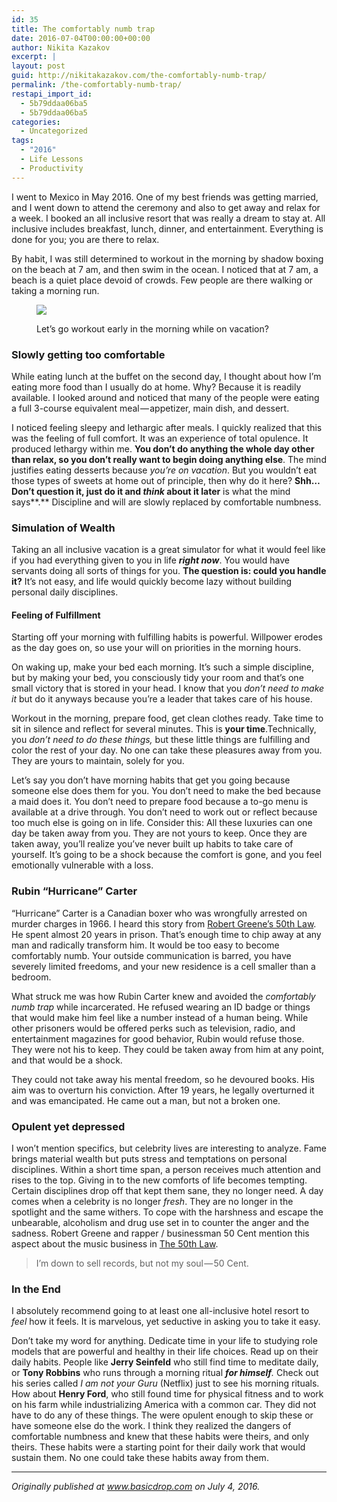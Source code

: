 ```yaml
---
id: 35
title: The comfortably numb trap
date: 2016-07-04T00:00:00+00:00
author: Nikita Kazakov
excerpt: |
layout: post
guid: http://nikitakazakov.com/the-comfortably-numb-trap/
permalink: /the-comfortably-numb-trap/
restapi_import_id:
  - 5b79ddaa06ba5
  - 5b79ddaa06ba5
categories:
  - Uncategorized
tags:
  - "2016"
  - Life Lessons
  - Productivity
---
```

I went to Mexico in May 2016. One of my best friends was getting married, and I went down to attend the ceremony and also to get away and relax for a week. I booked an all inclusive resort that was really a dream to stay at. All inclusive includes breakfast, lunch, dinner, and entertainment. Everything is done for you; you are there to relax.

<div class="ast-oembed-container">
</div>

By habit, I was still determined to workout in the morning by shadow boxing on the beach at 7 am, and then swim in the ocean. I noticed that at 7 am, a beach is a quiet place devoid of crowds. Few people are there walking or taking a morning run.<figure class="wp-caption"> 

![](http://nikitakazakov.com/wp-content/uploads/2018/08/d6f5f-189d9s0byk63b_auoy4p6_q.gif) <figcaption class="wp-caption-text">Let’s go workout early in the morning while on vacation?</figcaption></figure> 

### Slowly getting too comfortable

While eating lunch at the buffet on the second day, I thought about how I’m eating more food than I usually do at home. Why? Because it is readily available. I looked around and noticed that many of the people were eating a full 3-course equivalent meal — appetizer, main dish, and dessert.

I noticed feeling sleepy and lethargic after meals. I quickly realized that this was the feeling of full comfort. It was an experience of total opulence. It produced lethargy within me. **You don’t do anything the whole day other than relax, so you don’t really want to begin doing anything else**. The mind justifies eating desserts because _you’re on vacation_. But you wouldn’t eat those types of sweets at home out of principle, then why do it here? **Shh…Don’t question it, just do it and _think_ about it later** is what the mind says**.** Discipline and will are slowly replaced by comfortable numbness.

### Simulation of Wealth

Taking an all inclusive vacation is a great simulator for what it would feel like if you had everything given to you in life **_right now_**. You would have servants doing all sorts of things for you. **The question is: could you handle it?** It’s not easy, and life would quickly become lazy without building personal daily disciplines.

#### Feeling of Fulfillment

Starting off your morning with fulfilling habits is powerful. Willpower erodes as the day goes on, so use your will on priorities in the morning hours.

On waking up, make your bed each morning. It’s such a simple discipline, but by making your bed, you consciously tidy your room and that’s one small victory that is stored in your head. I know that you _don’t need to make it_ but do it anyways because you’re a leader that takes care of his house.

Workout in the morning, prepare food, get clean clothes ready. Take time to sit in silence and reflect for several minutes. This is **your time**.Technically, you _don’t need to do these things,_ but these little things are fulfilling and color the rest of your day. No one can take these pleasures away from you. They are yours to maintain, solely for you.

Let’s say you don’t have morning habits that get you going because someone else does them for you. You don’t need to make the bed because a maid does it. You don’t need to prepare food because a to-go menu is available at a drive through. You don’t need to work out or reflect because too much else is going on in life. Consider this: All these luxuries can one day be taken away from you. They are not yours to keep. Once they are taken away, you’ll realize you’ve never built up habits to take care of yourself. It’s going to be a shock because the comfort is gone, and you feel emotionally vulnerable with a loss.

### Rubin “Hurricane” Carter

“Hurricane” Carter is a Canadian boxer who was wrongfully arrested on murder charges in 1966. I heard this story from <a href="https://www.amazon.com/50th-Law-50-Cent/dp/006177460X/ref=sr_1_1?ie=UTF8&qid=1471184504&sr=8-1&keywords=50th+law" target="_blank" rel="noopener noreferrer">Robert Greene’s 50th Law</a>. He spent almost 20 years in prison. That’s enough time to chip away at any man and radically transform him. It would be too easy to become comfortably numb. Your outside communication is barred, you have severely limited freedoms, and your new residence is a cell smaller than a bedroom.

What struck me was how Rubin Carter knew and avoided the _comfortably numb trap_ while incarcerated. He refused wearing an ID badge or things that would make him feel like a number instead of a human being. While other prisoners would be offered perks such as television, radio, and entertainment magazines for good behavior, Rubin would refuse those. They were not his to keep. They could be taken away from him at any point, and that would be a shock.

They could not take away his mental freedom, so he devoured books. His aim was to overturn his conviction. After 19 years, he legally overturned it and was emancipated. He came out a man, but not a broken one.

### Opulent yet depressed

I won’t mention specifics, but celebrity lives are interesting to analyze. Fame brings material wealth but puts stress and temptations on personal disciplines. Within a short time span, a person receives much attention and rises to the top. Giving in to the new comforts of life becomes tempting. Certain disciplines drop off that kept them sane, they no longer need. A day comes when a celebrity is no longer _fresh_. They are no longer in the spotlight and the same withers. To cope with the harshness and escape the unbearable, alcoholism and drug use set in to counter the anger and the sadness. Robert Greene and rapper / businessman 50 Cent mention this aspect about the music business in <a href="https://www.amazon.com/50th-Law-50-Cent/dp/006177460X/ref=sr_1_1?ie=UTF8&qid=1471184504&sr=8-1&keywords=50th+law" target="_blank" rel="noopener noreferrer">The 50th Law</a>.

> I’m down to sell records, but not my soul — 50 Cent.

### In the End

I absolutely recommend going to at least one all-inclusive hotel resort to _feel_ how it feels. It is marvelous, yet seductive in asking you to take it easy.

Don’t take my word for anything. Dedicate time in your life to studying role models that are powerful and healthy in their life choices. Read up on their daily habits. People like **Jerry Seinfeld** who still find time to meditate daily, or **Tony Robbins** who runs through a morning ritual **_for himself_**_._ Check out his series called _I am not your Guru_ (Netflix) just to see his morning rituals. How about **Henry Ford**, who still found time for physical fitness and to work on his farm while industrializing America with a common car. They did not have to do any of these things. The were opulent enough to skip these or have someone else do the work. I think they realized the dangers of comfortable numbness and knew that these habits were theirs, and only theirs. These habits were a starting point for their daily work that would sustain them. No one could take these habits away from them.

<div class="ast-oembed-container">
</div>

* * *

_Originally published at_ <a href="http://basicdrop.com" target="_blank" rel="noopener noreferrer"><em>www.basicdrop.com</em></a> _on July 4, 2016._